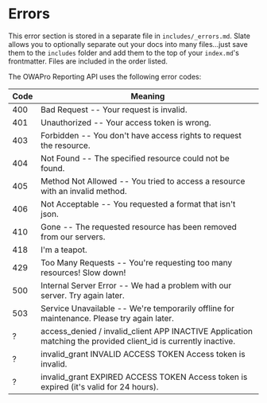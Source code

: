 # Errors

<aside class="notice">
This error section is stored in a separate file in <code>includes/_errors.md</code>. Slate allows you to optionally separate out your docs into many files...just save them to the <code>includes</code> folder and add them to the top of your <code>index.md</code>'s frontmatter. Files are included in the order listed.
</aside>

The OWAPro Reporting API uses the following error codes:


Code | Meaning
---------- | -------
400 | Bad Request -- Your request is invalid.
401 | Unauthorized -- Your access token is wrong.
403 | Forbidden -- You don't have access rights to request the resource.
404 | Not Found -- The specified resource could not be found.
405 | Method Not Allowed -- You tried to access a resource with an invalid method.
406 | Not Acceptable -- You requested a format that isn't json.
410 | Gone -- The requested resource has been removed from our servers.
418 | I'm a teapot.
429 | Too Many Requests -- You're requesting too many resources! Slow down!
500 | Internal Server Error -- We had a problem with our server. Try again later.
503 | Service Unavailable -- We're temporarily offline for maintenance. Please try again later.
? | access_denied / invalid_client	APP INACTIVE	Application matching the provided client_id is currently inactive.
? | invalid_grant	INVALID ACCESS TOKEN	Access token is invalid.
? | invalid_grant	EXPIRED ACCESS TOKEN	Access token is expired (it's valid for 24 hours).
